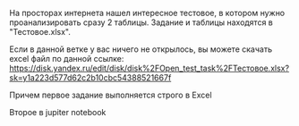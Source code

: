 На просторах интернета нашел интересное тестовое, в котором нужно проанализировать сразу 2 таблицы. Задание и таблицы находятся в "Тестовое.xlsx". 

Если в данной ветке у вас ничего не открылось, вы можете скачать excel файл по данной ссылке: https://disk.yandex.ru/edit/disk/disk%2FOpen_test_task%2FТестовое.xlsx?sk=y1a223d577d62c2b10cbc54388521667f

Причем первое задание выполняется строго в Excel

Второе в jupiter notebook 
